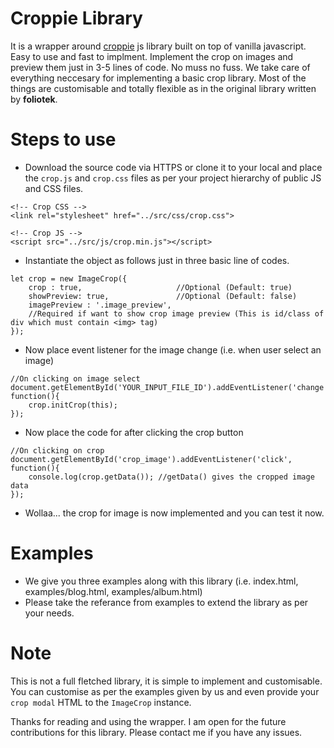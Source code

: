 # Croppie Library
It is a wrapper around [croppie](https://foliotek.github.io/Croppie/) js library built on top of vanilla javascript. Easy to use and fast to implment. Implement the crop on images and preview them just in 3-5 lines of code. No muss no fuss. We take care of everything neccesary for implementing a basic crop library.
Most of the things are customisable and totally flexible as in the original library written by **foliotek**.

# Steps to use
- Download the source code via HTTPS or clone it to your local and place the `crop.js` and `crop.css` files as per your project hierarchy of public JS and CSS files.
```
<!-- Crop CSS -->
<link rel="stylesheet" href="../src/css/crop.css">

<!-- Crop JS -->
<script src="../src/js/crop.min.js"></script>
```
- Instantiate the object as follows just in three basic line of codes.
```
let crop = new ImageCrop({
    crop : true,                     //Optional (Default: true)
    showPreview: true,               //Optional (Default: false)
    imagePreview : '.image_preview', 
    //Required if want to show crop image preview (This is id/class of div which must contain <img> tag)
});
```
- Now place event listener for the image change (i.e. when user select an image)
```
//On clicking on image select
document.getElementById('YOUR_INPUT_FILE_ID').addEventListener('change', function(){
    crop.initCrop(this);
});
```
- Now place the code for after clicking the crop button
```
//On clicking on crop
document.getElementById('crop_image').addEventListener('click', function(){
    console.log(crop.getData()); //getData() gives the cropped image data
});
```

- Wollaa... the crop for image is now implemented and you can test it now.

# Examples
- We give you three examples along with this library (i.e. index.html, examples/blog.html, examples/album.html)
- Please take the referance from examples to extend the library as per your needs.

# Note
This is not a full fletched library, it is simple to implement and customisable. You can customise as per the examples given by us and even provide your `crop modal` HTML to the `ImageCrop` instance.

Thanks for reading and using the wrapper. I am open for the future contributions for this library. Please contact me if you have any issues.